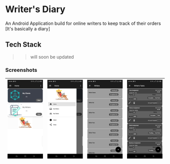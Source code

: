 # Writer's Diary
An Android Application build for online writers to keep track of their orders [It's basically a diary]

## Tech Stack
>> will soon be updated

### Screenshots
|<img src="screenshots/1.png" width=250/>|<img src="screenshots/2.png" width=250/>|<img src="screenshots/3.png" width=250/>|<img src="screenshots/4.png" width=250/>|
|:--:|:--:|:--:|:--:|
